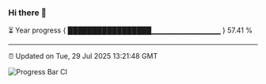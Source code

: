 ### Hi there 👋

⏳ Year progress { █████████████████▁▁▁▁▁▁▁▁▁▁▁▁▁ } 57.41 %

---

⏰ Updated on Tue, 29 Jul 2025 13:21:48 GMT

![Progress Bar CI](https://github.com/IshwaranRudhara/GIT-ACTION/workflows/Progress%20Bar%20CI/badge.svg)
